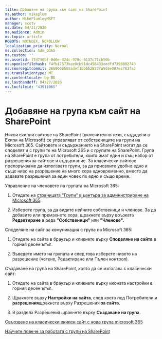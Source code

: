 ```yaml
---
title: Добавяне на група към сайт на SharePoint
ms.author: mikeplum
author: MikePlumleyMSFT
manager: scotv
ms.date: 04/21/2020
ms.audience: Admin
ms.topic: article
ROBOTS: NOINDEX, NOFOLLOW
localization_priority: Normal
ms.collection: Adm_O365
ms.custom: ''
ms.assetid: f7d730bf-0d6e-424c-970c-6137c71cb50b
ms.openlocfilehash: f4fb17573bae0cb91dc458433eedfd7398802743
ms.sourcegitcommit: 286000b588adef1bbbb28337a9d9e087ec783fa2
ms.translationtype: MT
ms.contentlocale: bg-BG
ms.lasthandoff: 04/27/2020
ms.locfileid: "43911065"
---
```

# <a name="add-a-group-to-a-sharepoint-site"></a>Добавяне на група към сайт на SharePoint

Някои екипни сайтове на SharePoint (включително тези, създадени в Екипи на Microsoft) се управляват от собствениците на групи на Microsoft 365. Сайтовете и съдържанието на SharePoint могат да се споделят и с групи те на Microsoft 365 и с групите на SharePoint. Група на SharePoint е група от потребители, които имат един и същ набор от разрешения за сайтове и съдържание. За класически сайтове препоръчваме да използвате групи, за да присвоите удобно едно и също ниво на разрешение на много хора едновременно, вместо да задавате разрешения за един човек по едно и също време.
  
Управление на членовете на групата на Microsoft 365:
  
1. Отидете на [страницата "Групи" в центъра за администриране на Microsoft 365](https://portal.office.com/adminportal/home#/groups).
    
2. Изберете група, за да видите нейните собственици и членове. За да добавите или премахнете хора, щракнете върху връзката **Редактиране** в реда **"Собственици"** или **"Членове".** 
    
Споделяне на сайт за комуникация с група на Microsoft 365:
  
1. Отидете на сайта в браузър и кликнете върху **Споделяне на сайта** в горния десен ъгъл. 
    
2. Въведете името на групата и след това изберете нивото на разрешение (четене, Редактиране или Пълен контрол).
    
Създаване на група на SharePoint, която да се използва с класически сайт:
  
1. Отидете на сайта в браузър и кликнете върху иконата настройки в горния десен ъгъл.
    
2. Щракнете върху **Настройки на сайта**, след което под Потребители и **разрешения**щракнете върху Разрешения **за сайта**.
    
3. В раздела Разрешения щракнете върху **Създаване на група**.
    
[Свързване на класически екипен сайт с нова група microsoft 365](https://go.microsoft.com/fwlink/?linkid=2008654)
  
[Научете повече за работата с групи на SharePoint](https://go.microsoft.com/fwlink/?linkid=874658)
  


